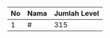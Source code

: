 | No | Nama            | Jumlah Level |
|----|-----------------|--------------|
| 1  | #    |    315        |
